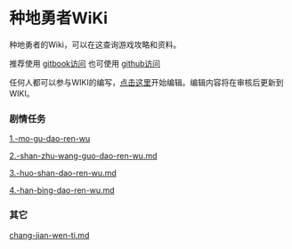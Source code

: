 # 种地勇者WiKi

种地勇者的Wiki，可以在这查询游戏攻略和资料。

推荐使用 [gitbook访问](https://herovillage.gitbook.io/wiki/)     也可使用 [github访问](https://github.com/BaoHongJiangGames/HeroVillageWiki)

任何人都可以参与WIKI的编写，[点击这里](https://app.gitbook.com/invite/jN4SLSCuuJIxy1rqyZXa/aHXBQ8AHhNl6YCLK8Zqr)开始编辑。编辑内容将在审核后更新到WIKI。

### 剧情任务

[1.-mo-gu-dao-ren-wu](you-xi-zi-liao/1.-mo-gu-dao-ren-wu/ "mention")

[2.-shan-zhu-wang-guo-dao-ren-wu.md](you-xi-zi-liao/2.-shan-zhu-wang-guo-dao-ren-wu.md "mention")

[3.-huo-shan-dao-ren-wu.md](you-xi-zi-liao/3.-huo-shan-dao-ren-wu.md "mention")

[4.-han-bing-dao-ren-wu.md](you-xi-zi-liao/4.-han-bing-dao-ren-wu.md "mention")

### 其它

[chang-jian-wen-ti.md](you-xi-zi-liao/chang-jian-wen-ti.md "mention")
